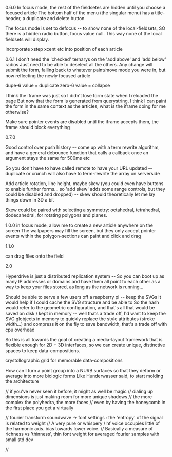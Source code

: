 0.6.0
In focus mode, the rest of the fieldsetes are hidden until you choose a focused article
The bottom half of the menu (the singular menu) has a title-header, a duplicate and delete button

The focus mode is set to defocus -- to show none of the local-fieldsets, 
SO there is a hidden radio button, focus value null. This way none of the local fieldsets will display.

Incorporate xstep xcent etc into position of each article

0.6.1
I don't need the 'checked' ternarys on the 'add above' and 'add below' radios
Just need to be able to deselect all the others. Any change will submit the form,
falling back to whatever paint/move mode you were in, but now reflecting the newly focused article

dupe-6 value = duplicate
zero-6 value = collapse

I think the iframe was just so I didn't lose form state when I reloaded the page
But now that the form is generated from querystring, I think I can paint the form in the same context as the articles, what is the iframe doing for me otherwise?

Make sure pointer events are disabled until the iframe accepts them, the frame should block everything

0.7.0

Good control over push history -- come up with a term rewrite algorithm, and have a general debounce function that calls a callback once an argument stays the same for 500ms etc

So you don't have to have called remote to have your URL updated -- duplicate or crunch will also have to term-rewrite the array on serverside

Add article rotation, line height, maybe skew (you could even have buttons to enable further forms... so 'add skew' adds some range controls, but they could be disabled and dropped) -- skew should theoretically let me lay things down in 3D a bit

Skew could be paired with selecting a symmetry: octahedral, tetrahedral, dodecahedral, for rotating polygons and planes. 

1.0.0
in focus mode, allow me to create a new article anywhere on the screen
    The wallpapers may fill the screen, but they only accept pointer events within the polygon-sections
can paint and click and drag

1.1.0

can drag files onto the field 

2.0

Hyperdrive is just a distributed replication system -- So you can boot up as many IP addresses or domains and have them all point to each other as a way to keep your files stored, as long as the network is running...


Should be able to serve a few users off a raspberry pi -- keep the SVGs 
It would help if I could cache the SVG structure and be able to 
So the hash would refer to the geometric configuration, and that's all that would be saved on disk / kept in memory -- well thats a trade off, I'd want to keep the SVG globjects in memory to quickly replace the style attributes (stroke width...) and compress it on the fly to save bandwidth, that's a trade off with cpu overhead

So this is all towards the goal of creating a media-layout framework that is flexible enough for 2D + 3D interfaces, so we can create unique, distinctive spaces to keep data-compositions. 

crystollographic grid for memorable data-compositions



How can I turn a point group into a NURB surfaces so that they deform or average into more biologic forms
Like Hunderwasser said, to start molding the architecture

// if you've never seen it before, it might as well be magic
// dialing up dimensions is just making room for more unique shadows
// the more complex the polyhedra, the more faces
// even by having the honeycomb in the first place you get a virtually 

// fourier transform soundwave -> font settings : the 'entropy' of the signal is related to weight
// A very pure or whispery / hf voice occupies little of the harmonic axis. bias towards lower voice.
// Basically a measure of richness vs 'thinness', thin font weight for averaged fourier samples with small std dev

// 
